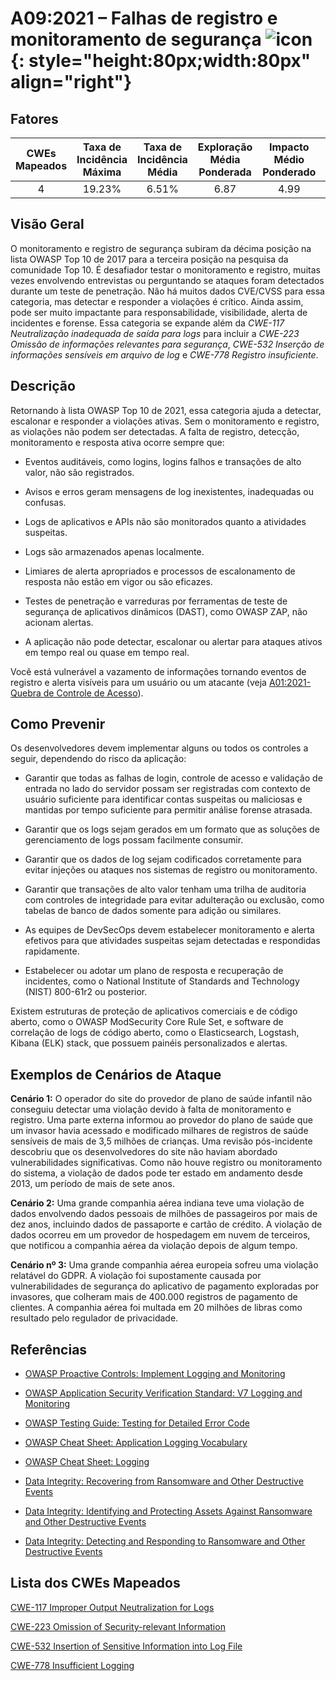 # A09:2021 – Falhas de registro e monitoramento de segurança    ![icon](assets/TOP_10_Icons_Final_Security_Logging_and_Monitoring_Failures.png){: style="height:80px;width:80px" align="right"}

## Fatores

| CWEs Mapeados | Taxa de Incidência Máxima | Taxa de Incidência Média | Exploração Média Ponderada | Impacto Médio Ponderado | Cobertura Máxima | Cobertura Média | Total de ocorrências | Total de CVEs |
|:-------------:|:--------------------:|:--------------------:|:--------------:|:--------------:|:----------------------:|:---------------------:|:-------------------:|:------------:|
| 4           | 19.23%             | 6.51%              | 6.87                 | 4.99                | 53.67%       | 39.97%       | 53,615            | 242        |

## Visão Geral

O monitoramento e registro de segurança subiram da décima posição na lista OWASP Top 10 de 2017 para a terceira posição na pesquisa da comunidade Top 10. É desafiador testar o monitoramento e registro, muitas vezes envolvendo entrevistas ou perguntando se ataques foram detectados durante um teste de penetração. Não há muitos dados CVE/CVSS para essa categoria, mas detectar e responder a violações é crítico. Ainda assim, pode ser muito impactante para responsabilidade, visibilidade, alerta de incidentes e forense. Essa categoria se expande além da *CWE-117 Neutralização inadequada de saída para logs* para incluir a *CWE-223 Omissão de informações relevantes para segurança*, *CWE-532 Inserção de informações sensíveis em arquivo de log* e *CWE-778 Registro insuficiente*.

## Descrição

Retornando à lista OWASP Top 10 de 2021, essa categoria ajuda a detectar, escalonar e responder a violações ativas. Sem o monitoramento e registro, as violações não podem ser detectadas. A falta de registro, detecção, monitoramento e resposta ativa ocorre sempre que:

- Eventos auditáveis, como logins, logins falhos e transações de alto valor, não são registrados.

- Avisos e erros geram mensagens de log inexistentes, inadequadas ou confusas.

- Logs de aplicativos e APIs não são monitorados quanto a atividades suspeitas.

- Logs são armazenados apenas localmente.

- Limiares de alerta apropriados e processos de escalonamento de resposta não estão em vigor ou são eficazes.

- Testes de penetração e varreduras por ferramentas de teste de segurança de aplicativos dinâmicos (DAST), como OWASP ZAP, não acionam alertas.

- A aplicação não pode detectar, escalonar ou alertar para ataques ativos em tempo real ou quase em tempo real.

Você está vulnerável a vazamento de informações tornando eventos de registro e alerta visíveis para um usuário ou um atacante 
(veja [A01:2021-Quebra de Controle de Acesso](A01_2021-Broken_Access_Control.md)).

## Como Prevenir

Os desenvolvedores devem implementar alguns ou todos os controles a seguir, dependendo do risco da aplicação:

- Garantir que todas as falhas de login, controle de acesso e validação de entrada no lado do servidor possam ser registradas com contexto de usuário suficiente para identificar contas suspeitas ou maliciosas e mantidas por tempo suficiente para permitir análise forense atrasada.

- Garantir que os logs sejam gerados em um formato que as soluções de gerenciamento de logs possam facilmente consumir.

- Garantir que os dados de log sejam codificados corretamente para evitar injeções ou ataques nos sistemas de registro ou monitoramento.

- Garantir que transações de alto valor tenham uma trilha de auditoria com controles de integridade para evitar adulteração ou exclusão, como tabelas de banco de dados somente para adição ou similares.

- As equipes de DevSecOps devem estabelecer monitoramento e alerta efetivos para que atividades suspeitas sejam detectadas e respondidas rapidamente.

- Estabelecer ou adotar um plano de resposta e recuperação de incidentes, como o National Institute of Standards and Technology (NIST) 800-61r2 ou posterior.

Existem estruturas de proteção de aplicativos comerciais e de código aberto, como o OWASP ModSecurity Core Rule Set, e software de correlação de logs de código aberto, como o Elasticsearch, Logstash, Kibana (ELK) stack, que possuem painéis personalizados e alertas.

## Exemplos de Cenários de Ataque

**Cenário 1:** O operador do site do provedor de plano de saúde infantil não conseguiu detectar uma violação devido à falta de monitoramento e registro. Uma parte externa informou ao provedor do plano de saúde que um invasor havia acessado e modificado milhares de registros de saúde sensíveis de mais de 3,5 milhões de crianças. Uma revisão pós-incidente descobriu que os desenvolvedores do site não haviam abordado vulnerabilidades significativas. Como não houve registro ou monitoramento do sistema, a violação de dados pode ter estado em andamento desde 2013, um período de mais de sete anos.

**Cenário 2:** Uma grande companhia aérea indiana teve uma violação de dados envolvendo dados pessoais de milhões de passageiros por mais de dez anos, incluindo dados de passaporte e cartão de crédito. A violação de dados ocorreu em um provedor de hospedagem em nuvem de terceiros, que notificou a companhia aérea da violação depois de algum tempo.

**Cenário nº 3:** Uma grande companhia aérea europeia sofreu uma violação relatável do GDPR. A violação foi supostamente causada por vulnerabilidades de segurança do aplicativo de pagamento exploradas por invasores, que colheram mais de 400.000 registros de pagamento de clientes. A companhia aérea foi multada em 20 milhões de libras como resultado pelo regulador de privacidade.

## Referências

- [OWASP Proactive Controls: Implement Logging and Monitoring](https://top10proactive.owasp.org/archive/2024/the-top-10/c9-security-logging-and-monitoring/)

- [OWASP Application Security Verification Standard: V7 Logging and Monitoring](https://owasp.org/www-project-application-security-verification-standard)

- [OWASP Testing Guide: Testing for Detailed Error Code](https://owasp.org/www-project-web-security-testing-guide/v41/4-Web_Application_Security_Testing/08-Testing_for_Error_Handling/01-Testing_for_Error_Code)

- [OWASP Cheat Sheet: Application Logging Vocabulary](https://cheatsheetseries.owasp.org/cheatsheets/Application_Logging_Vocabulary_Cheat_Sheet.html)

- [OWASP Cheat Sheet: Logging](https://cheatsheetseries.owasp.org/cheatsheets/Logging_Cheat_Sheet.html)

- [Data Integrity: Recovering from Ransomware and Other Destructive Events](https://csrc.nist.gov/publications/detail/sp/1800-11/final)

- [Data Integrity: Identifying and Protecting Assets Against Ransomware and Other Destructive Events](https://csrc.nist.gov/publications/detail/sp/1800-25/final)

- [Data Integrity: Detecting and Responding to Ransomware and Other Destructive Events](https://csrc.nist.gov/publications/detail/sp/1800-26/final)

## Lista dos CWEs Mapeados

[CWE-117 Improper Output Neutralization for Logs](https://cwe.mitre.org/data/definitions/117.html)

[CWE-223 Omission of Security-relevant Information](https://cwe.mitre.org/data/definitions/223.html)

[CWE-532 Insertion of Sensitive Information into Log File](https://cwe.mitre.org/data/definitions/532.html)

[CWE-778 Insufficient Logging](https://cwe.mitre.org/data/definitions/778.html)
